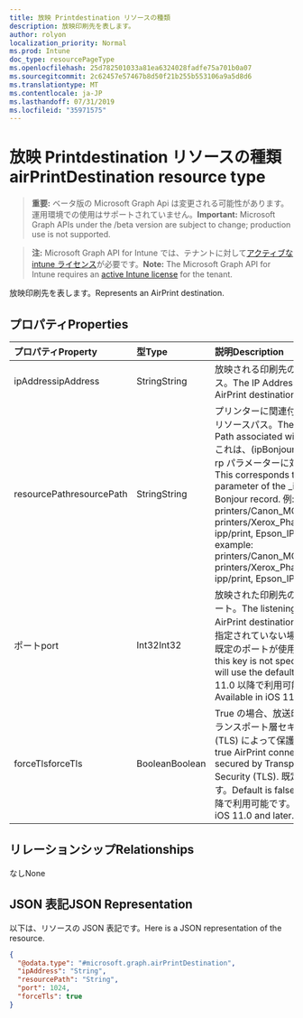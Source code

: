 ```yaml
---
title: 放映 Printdestination リソースの種類
description: 放映印刷先を表します。
author: rolyon
localization_priority: Normal
ms.prod: Intune
doc_type: resourcePageType
ms.openlocfilehash: 25d782501033a81ea6324028fadfe75a701b0a07
ms.sourcegitcommit: 2c62457e57467b8d50f21b255b553106a9a5d8d6
ms.translationtype: MT
ms.contentlocale: ja-JP
ms.lasthandoff: 07/31/2019
ms.locfileid: "35971575"
---
```

# <a name="airprintdestination-resource-type"></a><span data-ttu-id="71bdd-103">放映 Printdestination リソースの種類</span><span class="sxs-lookup"><span data-stu-id="71bdd-103">airPrintDestination resource type</span></span>

> <span data-ttu-id="71bdd-104">**重要:** ベータ版の Microsoft Graph Api は変更される可能性があります。運用環境での使用はサポートされていません。</span><span class="sxs-lookup"><span data-stu-id="71bdd-104">**Important:** Microsoft Graph APIs under the /beta version are subject to change; production use is not supported.</span></span>

> <span data-ttu-id="71bdd-105">**注:** Microsoft Graph API for Intune では、テナントに対して[アクティブな intune ライセンス](https://go.microsoft.com/fwlink/?linkid=839381)が必要です。</span><span class="sxs-lookup"><span data-stu-id="71bdd-105">**Note:** The Microsoft Graph API for Intune requires an [active Intune license](https://go.microsoft.com/fwlink/?linkid=839381) for the tenant.</span></span>

<span data-ttu-id="71bdd-106">放映印刷先を表します。</span><span class="sxs-lookup"><span data-stu-id="71bdd-106">Represents an AirPrint destination.</span></span>

## <a name="properties"></a><span data-ttu-id="71bdd-107">プロパティ</span><span class="sxs-lookup"><span data-stu-id="71bdd-107">Properties</span></span>
|<span data-ttu-id="71bdd-108">プロパティ</span><span class="sxs-lookup"><span data-stu-id="71bdd-108">Property</span></span>|<span data-ttu-id="71bdd-109">型</span><span class="sxs-lookup"><span data-stu-id="71bdd-109">Type</span></span>|<span data-ttu-id="71bdd-110">説明</span><span class="sxs-lookup"><span data-stu-id="71bdd-110">Description</span></span>|
|:---|:---|:---|
|<span data-ttu-id="71bdd-111">ipAddress</span><span class="sxs-lookup"><span data-stu-id="71bdd-111">ipAddress</span></span>|<span data-ttu-id="71bdd-112">String</span><span class="sxs-lookup"><span data-stu-id="71bdd-112">String</span></span>|<span data-ttu-id="71bdd-113">放映される印刷先の IP アドレス。</span><span class="sxs-lookup"><span data-stu-id="71bdd-113">The IP Address of the AirPrint destination.</span></span>|
|<span data-ttu-id="71bdd-114">resourcePath</span><span class="sxs-lookup"><span data-stu-id="71bdd-114">resourcePath</span></span>|<span data-ttu-id="71bdd-115">String</span><span class="sxs-lookup"><span data-stu-id="71bdd-115">String</span></span>|<span data-ttu-id="71bdd-116">プリンターに関連付けられているリソースパス。</span><span class="sxs-lookup"><span data-stu-id="71bdd-116">The Resource Path associated with the printer.</span></span> <span data-ttu-id="71bdd-117">これは、(ipBonjour レコードの rp パラメーターに対応します。</span><span class="sxs-lookup"><span data-stu-id="71bdd-117">This corresponds to the rp parameter of the _ipps.tcp Bonjour record.</span></span> <span data-ttu-id="71bdd-118">例: printers/Canon_MG5300_series, printers/Xerox_Phaser_7600, ipp/print, Epson_IPP_Printer</span><span class="sxs-lookup"><span data-stu-id="71bdd-118">For example: printers/Canon_MG5300_series, printers/Xerox_Phaser_7600, ipp/print, Epson_IPP_Printer.</span></span>|
|<span data-ttu-id="71bdd-119">ポート</span><span class="sxs-lookup"><span data-stu-id="71bdd-119">port</span></span>|<span data-ttu-id="71bdd-120">Int32</span><span class="sxs-lookup"><span data-stu-id="71bdd-120">Int32</span></span>|<span data-ttu-id="71bdd-121">放映された印刷先のリスニングポート。</span><span class="sxs-lookup"><span data-stu-id="71bdd-121">The listening port of the AirPrint destination.</span></span> <span data-ttu-id="71bdd-122">このキーが指定されていない場合、印刷時に既定のポートが使用されます。</span><span class="sxs-lookup"><span data-stu-id="71bdd-122">If this key is not specified AirPrint will use the default port.</span></span> <span data-ttu-id="71bdd-123">IOS 11.0 以降で利用可能です。</span><span class="sxs-lookup"><span data-stu-id="71bdd-123">Available in iOS 11.0 and later.</span></span>|
|<span data-ttu-id="71bdd-124">forceTls</span><span class="sxs-lookup"><span data-stu-id="71bdd-124">forceTls</span></span>|<span data-ttu-id="71bdd-125">Boolean</span><span class="sxs-lookup"><span data-stu-id="71bdd-125">Boolean</span></span>|<span data-ttu-id="71bdd-126">True の場合、放送印刷接続はトランスポート層セキュリティ (TLS) によって保護されます。</span><span class="sxs-lookup"><span data-stu-id="71bdd-126">If true AirPrint connections are secured by Transport Layer Security (TLS).</span></span> <span data-ttu-id="71bdd-127">既定値は false です。</span><span class="sxs-lookup"><span data-stu-id="71bdd-127">Default is false.</span></span> <span data-ttu-id="71bdd-128">IOS 11.0 以降で利用可能です。</span><span class="sxs-lookup"><span data-stu-id="71bdd-128">Available in iOS 11.0 and later.</span></span>|

## <a name="relationships"></a><span data-ttu-id="71bdd-129">リレーションシップ</span><span class="sxs-lookup"><span data-stu-id="71bdd-129">Relationships</span></span>
<span data-ttu-id="71bdd-130">なし</span><span class="sxs-lookup"><span data-stu-id="71bdd-130">None</span></span>

## <a name="json-representation"></a><span data-ttu-id="71bdd-131">JSON 表記</span><span class="sxs-lookup"><span data-stu-id="71bdd-131">JSON Representation</span></span>
<span data-ttu-id="71bdd-132">以下は、リソースの JSON 表記です。</span><span class="sxs-lookup"><span data-stu-id="71bdd-132">Here is a JSON representation of the resource.</span></span>
<!-- {
  "blockType": "resource",
  "@odata.type": "microsoft.graph.airPrintDestination"
}
-->
``` json
{
  "@odata.type": "#microsoft.graph.airPrintDestination",
  "ipAddress": "String",
  "resourcePath": "String",
  "port": 1024,
  "forceTls": true
}
```





